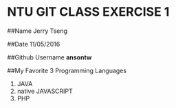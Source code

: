 # NTU GIT CLASS EXERCISE 1

##Name
Jerry Tseng


##Date
11/05/2016


##Github Username
**ansontw**


##My Favorite 3 Programming Languages
1. JAVA
2. native JAVASCRIPT
3. PHP